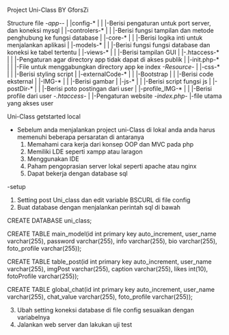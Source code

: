 Project Uni-Class
BY GforsZi

Structure file
*-app--*
|      |config-*
|      |       |-Berisi pengaturan untuk port server, dan koneksi mysql
|      |-controlers-*
|      |            |-Berisi fungsi tampilan dan metode penghubung ke fungsi database
|      |-core-*
|      |      |-Berisi logika inti untuk menjalankan aplikasi
|      |-models-*
|      |        |-Berisi fungsi fungsi database dan koneksi ke tabel tertentu
|      |-views-*
|      |       |-Berisi tampilan GUI
|      |-.htaccess-*
|      |           |-Pengaturan agar directory app tidak dapat di akses publik
|      |-init.php-*
|      |          |-File untuk menggabungkan directory app ke index
*-Resource-*
|          |-css-*
|          |     |-Berisi styling script
|          |-externalCode-*
|          |              |-Bootstrap
|          |              |-Berisi code eksternal
|          |-IMG-*
|          |     |-Berisi gambar
|          |-js-*
|          |    |-Berisi script fungsi js
|          |-postDir-*
|          |         |-Berisi poto postingan dari user
|          |-profile_IMG-*
|          |             |-Berisi profile dari user
*-.htaccess-*
|           |-Pengaturan website
*-index.php-*
            |-file utama yang akses user

Uni-Class getstarted local
- Sebelum anda menjalankan project uni-Class di lokal anda anda harus memenuhi beberapa persaratan di antaranya
  1. Memahami cara kerja dari konsep OOP dan MVC pada php
  2. Memiliki LDE seperti xampp atau laragon
  3. Menggunakan IDE
  4. Paham pengoprasian server lokal seperti apache atau nginx
  5. Dapat bekerja dengan database sql
 
-setup
  1. Setting post Uni_class dan edit variable BSCURL di file config
  2. Buat database dengan menjalankan perintah sql di bawah

CREATE DATABASE uni_class;

CREATE TABLE main_model(id int primary key auto_increment, user_name varchar(255), password varchar(255), info varchar(255), bio varchar(255), foto_profile varchar(255));

CREATE TABLE table_post(id int primary key auto_increment, user_name varchar(255), imgPost varchar(255), caption varchar(255), likes int(10), fotoProfile varchar(255));

CREATE TABLE global_chat(id int primary key auto_increment, user_name varchar(255), chat_value varchar(255), foto_profile varchar(255));

  3. Ubah setting koneksi database di file config sesuaikan dengan variabelnya
  4. Jalankan web server dan lakukan uji test

  
